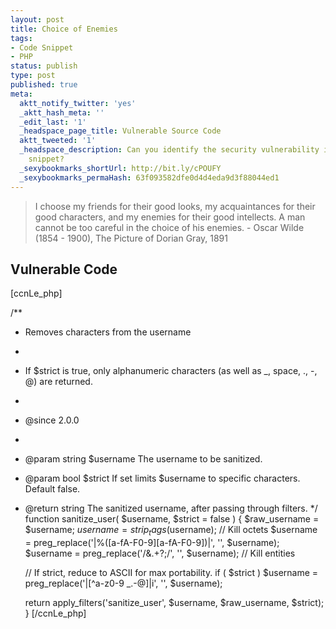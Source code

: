 ```yaml
---
layout: post
title: Choice of Enemies
tags:
- Code Snippet
- PHP
status: publish
type: post
published: true
meta:
  aktt_notify_twitter: 'yes'
  _aktt_hash_meta: ''
  _edit_last: '1'
  _headspace_page_title: Vulnerable Source Code
  aktt_tweeted: '1'
  _headspace_description: Can you identify the security vulnerability in this code
    snippet?
  _sexybookmarks_shortUrl: http://bit.ly/cPOUFY
  _sexybookmarks_permaHash: 63f093582dfe0d4d4eda9d3f88044ed1
---
```

<blockquote>I choose my friends for their good looks, my acquaintances for their good characters, and my enemies for their good intellects. A man cannot be too careful in the choice of his enemies.
- Oscar Wilde (1854 - 1900), The Picture of Dorian Gray, 1891</blockquote>

## Vulnerable Code

[ccnLe_php]


/**
* Removes characters from the username
*
* If $strict is true, only alphanumeric characters (as well as _, space, ., -, @) are returned.
*
* @since 2.0.0
*
* @param string $username The username to be sanitized.
* @param bool $strict If set limits $username to specific characters. Default false.
* @return string The sanitized username, after passing through filters.
*/
function sanitize_user( $username, $strict = false ) {
   $raw_username = $username;
   $username = strip_tags($username);
   // Kill octets
   $username = preg_replace('|%([a-fA-F0-9][a-fA-F0-9])|', '', $username);
   $username = preg_replace('/&amp;.+?;/', '', $username); // Kill entities

   // If strict, reduce to ASCII for max portability.
   if ( $strict )
   $username = preg_replace('|[^a-z0-9 _.\-@]|i', '', $username);

   return apply_filters('sanitize_user', $username, $raw_username, $strict);
}
[/ccnLe_php]
